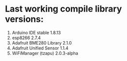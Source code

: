 # Last working compile library versions:

1. Arduino IDE stable 1.8.13
1. esp8266 2.7.4
1. Adafruit BME280 Library 2.1.0
1. Adafruit Unified Sensor 1.1.4
1. WiFiManager (tzapu) 2.0.3-alpha
